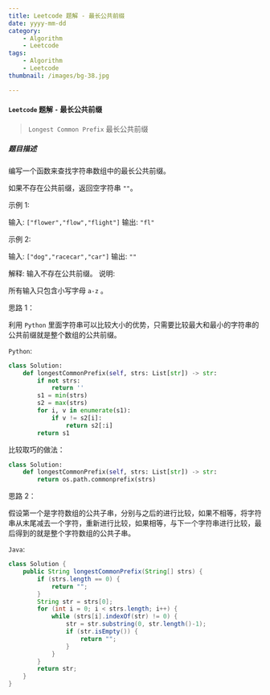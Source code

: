 ```yaml
---
title: Leetcode 题解 - 最长公共前缀
date: yyyy-mm-dd
category: 
    - Algorithm
    - Leetcode
tags:
    - Algorithm
    - Leetcode
thumbnail: /images/bg-38.jpg

---
```


#### `Leetcode` 题解 `-` 最长公共前缀

> `Longest Common Prefix` 最长公共前缀

<!-- more -->

##### 题目描述

编写一个函数来查找字符串数组中的最长公共前缀。

如果不存在公共前缀，返回空字符串 `""`。

示例 1:

输入: `["flower","flow","flight"]`
输出: `"fl"`

示例 2:

输入: `["dog","racecar","car"]`
输出: `""`

解释: 输入不存在公共前缀。
说明:

所有输入只包含小写字母 `a-z` 。

思路 1：

利用 `Python` 里面字符串可以比较大小的优势，只需要比较最大和最小的字符串的公共前缀就是整个数组的公共前缀。

`Python`:

```python
class Solution:
    def longestCommonPrefix(self, strs: List[str]) -> str:
        if not strs:
            return ''
        s1 = min(strs)
        s2 = max(strs)
        for i, v in enumerate(s1):
            if v != s2[i]:
                return s2[:i]
        return s1
```

比较取巧的做法：

```python
class Solution:
    def longestCommonPrefix(self, strs: List[str]) -> str:
        return os.path.commonprefix(strs)
```

思路 2：

假设第一个是字符数组的公共子串，分别与之后的进行比较，如果不相等，将字符串从末尾减去一个字符，重新进行比较，如果相等，与下一个字符串进行比较，最后得到的就是整个字符数组的公共子串。

`Java`:

```java
class Solution {
    public String longestCommonPrefix(String[] strs) {
        if (strs.length == 0) {
            return "";
        }
        String str = strs[0];
        for (int i = 0; i < strs.length; i++) {
            while (strs[i].indexOf(str) != 0) {
                str = str.substring(0, str.length()-1);
                if (str.isEmpty()) {
                    return "";
                }
            }
        }
        return str;
    }
}
```
